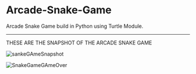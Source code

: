 # Arcade-Snake-Game
Arcade Snake Game build in Python using Turtle Module. 
<hr>
THESE ARE THE SNAPSHOT OF THE ARCADE SNAKE GAME


![sankeGAmeSnapshot](https://user-images.githubusercontent.com/95584262/156323191-2fba2cfb-ac60-4268-902e-04f4c83524d9.PNG)

![SnakeGameGAmeOver](https://user-images.githubusercontent.com/95584262/156323200-a760b025-dc96-4f29-9408-5416d50c3222.PNG)
